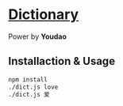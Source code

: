 # [Dictionary](https://github.com/command-line-tool/dictionary)
Power by **Youdao**

## Installaction & Usage
```bash
npm install 
./dict.js love
./dict.js 爱
```



